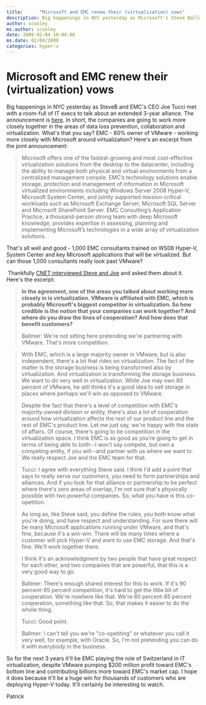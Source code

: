 ```yaml
---
title:      "Microsoft and EMC renew their (virtualization) vows"
description: Big happenings in NYC yesterday as Microsoft's Steve Ballmer and EMC's CEO Joe Tucci met with a room-full of IT execs to talk about an extended 3-year alliance.
author: scooley
ms.author: scooley
date: 2009-02-04 10:04:00
ms.date: 02/04/2009
categories: hyper-v
---
```

# Microsoft and EMC renew their (virtualization) vows

Big happenings in NYC yesterday as SteveB and EMC's CEO Joe Tucci met with a room-full of IT execs to talk about an extended 3-year alliance. The announcement is [here](https://www.microsoft.com/presspass/press/2009/feb09/02-03EMCRenewPR.mspx "Microsoft/EMC news release"). In short, the companies are going to work more closely together in the areas of data loss prevention, collaboration and virtualization. What's that you say? EMC - 80% owner of VMware - working more closely with Microsoft around virtualization? Here's an excerpt from the joint announcement: 

> Microsoft offers one of the fastest-growing and most cost-effective virtualization solutions from the desktop to the datacenter, including the ability to manage both physical and virtual environments from a centralized management console. EMC’s technology solutions enable storage, protection and management of information in Microsoft virtualized environments including Windows Server 2008 Hyper-V, Microsoft System Center, and jointly supported mission-critical workloads such as Microsoft Exchange Server, Microsoft SQL Server and Microsoft SharePoint Server. EMC Consulting’s Application Practice, a thousand-person strong team with deep Microsoft knowledge, provides expertise in assessing, planning and implementing Microsoft’s technologies in a wide array of virtualization solutions.

That's all well and good - 1,000 EMC consultants trained on WS08 Hyper-V, System Center and key Microsoft applications that will be virtualized. But can those 1,000 consultants really look past VMware? 

 Thankfully [CNET interviewed Steve and Joe](http://news.cnet.com/8301-10805_3-10156015-75.html?part=rss&subj=news&tag=2547-1_3-0-5 "CNET article") and asked them about it. Here's the excerpt:

> **In the agreement, one of the areas you talked about working more closely in is virtualization. VMware is affiliated with EMC, which is probably Microsoft's biggest competitor in virtualization. So how credible is the notion that your companies can work together? And where do you draw the lines of cooperation? And how does that benefit customers?**  
> 
> 
> Ballmer: We're not sitting here pretending we're partnering with VMware. That's more competition.

> With EMC, which is a large majority owner in VMware, but is also independent, there's a lot that rides on virtualization. The fact of the matter is the storage business is being transformed also by virtualization. And virtualization is transforming the storage business. We want to do very well in virtualization. While Joe may own 80 percent of VMware, he still thinks it's a good idea to sell storage in places where perhaps we'll win as opposed to VMware.
> 
> Despite the fact that there's a level of competition with EMC's majority-owned division or entity, there's also a lot of cooperation around how virtualization affects the rest of our product line and the rest of EMC's product line. Let me just say, we're happy with the state of affairs. Of course, there's going to be competition in the virtualization space. I think EMC is as good as you're going to get in terms of being able to both--I won't say compete, but own a competing entity, if you will--and partner with us where we want to. We really respect Joe and the EMC team for that.
> 
> Tucci: I agree with everything Steve said. I think I'd add a point that says to really serve our customers, you need to form partnerships and alliances. And if you look for that alliance or partnership to be perfect where there's zero areas of overlap, I'm not sure that's physically possible with two powerful companies. So, what you have is this co-opetition.
> 
> As long as, like Steve said, you define the rules, you both know what you're doing, and have respect and understanding. For sure there will be many Microsoft applications running under VMware, and that's fine, because it's a win-win. There will be many times where a customer will pick Hyper-V and want to use EMC storage. And that's fine. We'll work together there.
> 
> I think it's an acknowledgment by two people that have great respect for each other, and two companies that are powerful, that this is a very good way to go.
> 
> Ballmer: There's enough shared interest for this to work. If it's 90 percent-95 percent competition, it's hard to get the little bit of cooperation. We're nowhere like that. We're 80 percent-85 percent cooperation, something like that. So, that makes it easier to do the whole thing.
> 
> Tucci: Good point.
> 
> Ballmer: I can't tell you we're "co-opetiting" or whatever you call it very well, for example, with Oracle. So, I'm not pretending you can do it with everybody in the business.

So for the next 3 years it'll be EMC playing the role of Switzerland in IT virtualization, despite VMware pumping $200 million profit toward EMC's bottom line and contributing billions more toward EMC's market cap. I hope it does because it'll be a huge win for thousands of customers who are deploying Hyper-V today. It'll certainly be interesting to watch.

Patrick
